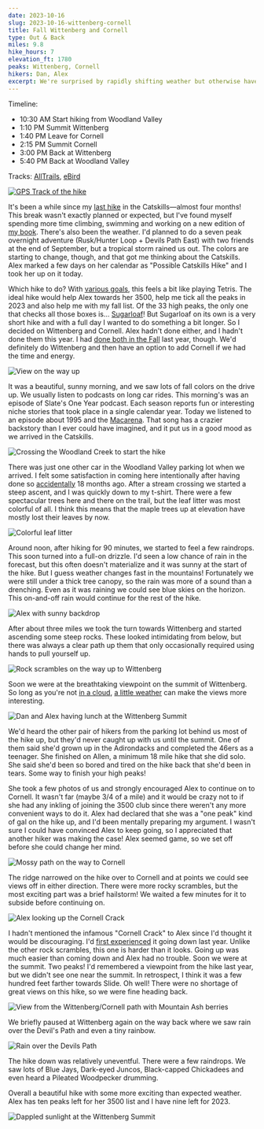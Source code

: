 ```yaml
---
date: 2023-10-16
slug: 2023-10-16-wittenberg-cornell
title: Fall Wittenberg and Cornell
type: Out & Back
miles: 9.8
hike_hours: 7
elevation_ft: 1780
peaks: Wittenberg, Cornell
hikers: Dan, Alex
excerpt: We're surprised by rapidly shifting weather but otherwise have a lovely leaf peeping adventure.
---
```


Timeline:

- 10:30 AM Start hiking from Woodland Valley
- 1:10 PM Summit Wittenberg
- 1:40 PM Leave for Cornell
- 2:15 PM Summit Cornell
- 3:00 PM Back at Wittenberg
- 5:40 PM Back at Woodland Valley

Tracks: [AllTrails], [eBird]

[![GPS Track of the hike]({{site.baseurl}}/assets/2023-10-16-wittenberg-cornell/track.png)]({{site.baseurl}}/map/?hike=2023-10-16-wittenberg-cornell)

It's been a while since my [last hike] in the Catskills—almost four months! This break wasn't exactly planned or expected, but I've found myself spending more time climbing, swimming and working on a new edition of [my book]. There's also been the weather. I'd planned to do a seven peak overnight adventure (Rusk/Hunter Loop + Devils Path East) with two friends at the end of September, but a tropical storm rained us out. The colors are starting to change, though, and that got me thinking about the Catskills. Alex marked a few days on her calendar as "Possible Catskills Hike" and I took her up on it today.

Which hike to do? With [various goals], this feels a bit like playing Tetris. The ideal hike would help Alex towards her 3500, help me tick all the peaks in 2023 and also help me with my fall list. Of the 33 high peaks, the only one that checks all those boxes is… [Sugarloaf]! But Sugarloaf on its own is a very short hike and with a full day I wanted to do something a bit longer. So I decided on Wittenberg and Cornell. Alex hadn't done either, and I hadn't done them this year. I had [done both in the Fall] last year, though. We'd definitely do Wittenberg and then have an option to add Cornell if we had the time and energy.

![View on the way up]({{site.baseurl}}/assets/2023-10-16-wittenberg-cornell/6147-view-on-way-up.jpeg)

It was a beautiful, sunny morning, and we saw lots of fall colors on the drive up. We usually listen to podcasts on long car rides. This morning's was an episode of Slate's One Year podcast. Each season reports fun or interesting niche stories that took place in a single calendar year. Today we listened to an episode about 1995 and the [Macarena]. That song has a crazier backstory than I ever could have imagined, and it put us in a good mood as we arrived in the Catskills.

![Crossing the Woodland Creek to start the hike]({{site.baseurl}}/assets/2023-10-16-wittenberg-cornell/6145-stream.jpeg)

There was just one other car in the Woodland Valley parking lot when we arrived. I felt some satisfaction in coming here intentionally after having done so [accidentally] 18 months ago. After a stream crossing we started a steep ascent, and I was quickly down to my t-shirt. There were a few spectacular trees here and there on the trail, but the leaf litter was most colorful of all. I think this means that the maple trees up at elevation have mostly lost their leaves by now.

![Colorful leaf litter]({{site.baseurl}}/assets/2023-10-16-wittenberg-cornell/6152-leaf-litter.jpeg)

Around noon, after hiking for 90 minutes, we started to feel a few raindrops. This soon turned into a full-on drizzle. I'd seen a low chance of rain in the forecast, but this often doesn't materialize and it was sunny at the start of the hike. But I guess weather changes fast in the mountains! Fortunately we were still under a thick tree canopy, so the rain was more of a sound than a drenching. Even as it was raining we could see blue skies on the horizon. This on-and-off rain would continue for the rest of the hike.

![Alex with sunny backdrop]({{site.baseurl}}/assets/2023-10-16-wittenberg-cornell/6146-alex-sun-backdrop.jpeg)

After about three miles we took the turn towards Wittenberg and started ascending some steep rocks. These looked intimidating from below, but there was always a clear path up them that only occasionally required using hands to pull yourself up.

![Rock scrambles on the way up to Wittenberg]({{site.baseurl}}/assets/2023-10-16-wittenberg-cornell/6154-rocks.jpeg)

Soon we were at the breathtaking viewpoint on the summit of Wittenberg. So long as you're not [in a cloud], [a little weather] can make the views more interesting.

![Dan and Alex having lunch at the Wittenberg Summit]({{site.baseurl}}/assets/2023-10-16-wittenberg-cornell/6163-dan-alex-overlook.jpeg)

We'd heard the other pair of hikers from the parking lot behind us most of the hike up, but they'd never caught up with us until the summit. One of them said she'd grown up in the Adirondacks and completed the 46ers as a teenager. She finished on Allen, a minimum 18 mile hike that she did solo. She said she'd been so bored and tired on the hike back that she'd been in tears. Some way to finish your high peaks!

She took a few photos of us and strongly encouraged Alex to continue on to Cornell. It wasn't far (maybe 3/4 of a mile) and it would be crazy not to if she had any inkling of joining the 3500 club since there weren't any more convenient ways to do it. Alex had declared that she was a "one peak" kind of gal on the hike up, and I'd been mentally preparing my argument. I wasn't sure I could have convinced Alex to keep going, so I appreciated that another hiker was making the case! Alex seemed game, so we set off before she could change her mind.

![Mossy path on the way to Cornell]({{site.baseurl}}/assets/2023-10-16-wittenberg-cornell/6172-sun-moss-path.jpeg)

The ridge narrowed on the hike over to Cornell and at points we could see views off in either direction. There were more rocky scrambles, but the most exciting part was a brief hailstorm! We waited a few minutes for it to subside before continuing on.

![Alex looking up the Cornell Crack]({{site.baseurl}}/assets/2023-10-16-wittenberg-cornell/6173-alex-up-crack.jpeg)

I hadn't mentioned the infamous "Cornell Crack" to Alex since I'd thought it would be discouraging. I'd [first experienced] it going down last year. Unlike the other rock scrambles, this one is harder than it looks. Going up was much easier than coming down and Alex had no trouble. Soon we were at the summit. Two peaks! I'd remembered a viewpoint from the hike last year, but we didn't see one near the summit. In retrospect, I think it was a few hundred feet farther towards Slide. Oh well! There were no shortage of great views on this hike, so we were fine heading back.

![View from the Wittenberg/Cornell path with Mountain Ash berries]({{site.baseurl}}/assets/2023-10-16-wittenberg-cornell/6177-view-with-mountain-ash.jpeg)

We briefly paused at Wittenberg again on the way back where we saw rain over the Devil's Path and even a tiny rainbow.

![Rain over the Devils Path]({{site.baseurl}}/assets/2023-10-16-wittenberg-cornell/6186-rain-showers.jpeg)

The hike down was relatively uneventful. There were a few raindrops. We saw lots of Blue Jays, Dark-eyed Juncos, Black-capped Chickadees and even heard a Pileated Woodpecker drumming.

Overall a beautiful hike with some more exciting than expected weather. Alex has ten peaks left for her 3500 list and I have nine left for 2023.

![Dappled sunlight at the Wittenberg Summit]({{site.baseurl}}/assets/2023-10-16-wittenberg-cornell/6182-part-sun-wittenberg.jpeg)

[alltrails]: https://www.alltrails.com/explore/recording/afternoon-hike-at-wittenberg-and-cornell-mountains-trail-a992a9e
[ebird]: https://ebird.org/atlasny/checklist/S152468890
[macarena]: https://slate.com/podcasts/one-year/s2/1995/e6/macarena-rise-and-fall
[last hike]: https://www.danvk.org/catskills/2023/06/28/2023-06-28-plateau.html
[my book]: https://effectivetypescript.com/
[various goals]: https://www.danvk.org/catskills/2023/04/01/planning.html
[done both in the Fall]: https://www.danvk.org/catskills/2022/09/28/2022-09-28-the-nine.html
[accidentally]: https://www.danvk.org/catskills/2022/04/24/2022-04-24-giant-ledge.html
[in a cloud]: https://www.danvk.org/catskills/2020/09/27/2020-09-27-blackdome.html
[a little weather]: https://www.danvk.org/catskills/2023/06/28/2023-06-28-plateau.html
[first experienced]: https://www.danvk.org/catskills/2022/09/28/2022-09-28-the-nine.html
[sugarloaf]: https://www.danvk.org/catskills/2023/11/26/2023-11-26-sugarloaf.html
